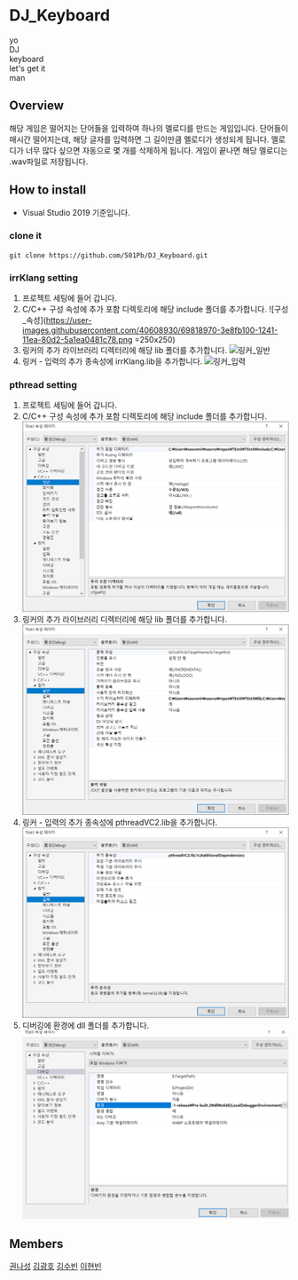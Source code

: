 # DJ_Keyboard
yo  
DJ  
keyboard  
let's get it  
man

## Overview
해당 게임은 떨어지는 단어들을 입력하여 하나의 멜로디를 만드는 게임입니다.
단어들이 매시간 떨어지는데, 해당 글자를 입력하면 그 길이만큼 멜로디가 생성되게 됩니다.
멜로디가 너무 많다 싶으면 자동으로 몇 개를 삭제하게 됩니다.
게임이 끝나면 해당 멜로디는 .wav파일로 저장됩니다.

## How to install
- Visual Studio 2019 기준입니다.
### clone it
```
git clone https://github.com/501Pb/DJ_Keyboard.git
```
### irrKlang setting
1. 프로젝트 세팅에 들어 갑니다.
2. C/C++ 구성 속성에 추가 포함 디렉토리에 해당 include 폴더를 추가합니다.
![구성_속성](https://user-images.githubusercontent.com/40608930/69818970-3e8fb100-1241-11ea-80d2-5a1ea0481c78.png =250x250)
3. 링커의 추가 라이브러리 디렉터리에 해당 lib 폴더를 추가합니다.
![링커_일반](https://user-images.githubusercontent.com/40608930/69818999-523b1780-1241-11ea-83f8-65d8b0927c31.png)
4. 링커 - 입력의 추가 종속성에 irrKlang.lib을 추가합니다.
![링커_입력](https://user-images.githubusercontent.com/40608930/69819030-6252f700-1241-11ea-8038-6242c3f9f644.png)

### pthread setting
1. 프로젝트 세팅에 들어 갑니다.
2. C/C++ 구성 속성에 추가 포함 디렉토리에 해당 include 폴더를 추가합니다.
![C_추가포함](./image/include.png)
3. 링커의 추가 라이브러리 디렉터리에 해당 lib 폴더를 추가합니다.
![링커_일반](./image/lib1.png)
4. 링커 - 입력의 추가 종속성에 pthreadVC2.lib을 추가합니다.
![링커_입력](./image/lib2.png)
5. 디버깅에 환경에 dll 폴더를 추가합니다.
![디버깅_환경](./image/dll.png)

## Members
[권나성](https://github.com/kwonnaseong)
[김광호](https://github.com/FKgk)
[김수빈](https://github.com/kimziou77)
[이현빈](https://github.com/Phaskal)
